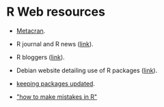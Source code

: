 # R Web resources

+ [Metacran](http://www.r-pkg.org).

+ R journal and R news ([link](http://journal.r-project.org)).

+ R bloggers ([link](http://www.r-bloggers.com)).

+ Debian website detailing use of R packages
  ([link](http://cran.r-project.org/bin/linux/debian)).

+ [keeping packages updated](http://askubuntu.com/questions/118671/good-workflow-for-updating-r-modules-around-r-cran-updates).

+ ["how to make mistakes in R"](https://github.com/andrewflowers/how-to-make-mistakes-in-R)
